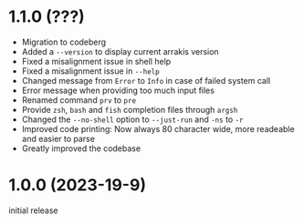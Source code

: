 # 1.1.0 (???)

* Migration to codeberg
* Added a `--version` to display current arrakis version
* Fixed a misalignment issue in shell help
* Fixed a misalignment issue in `--help`
* Changed message from `Error` to `Info` in case of failed system call
* Error message when providing too much input files
* Renamed command `prv` to `pre`
* Provide `zsh`, `bash` and `fish` completion files through `argsh`
* Changed the `--no-shell` option to `--just-run` and `-ns` to `-r`
* Improved code printing: Now always 80 character wide, more readeable and
  easier to parse
* Greatly improved the codebase

# 1.0.0 (2023-19-9)

initial release

